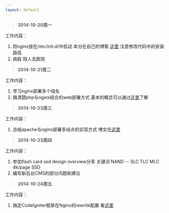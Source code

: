 ```yaml
---
layout: default
---
```


> **2014-10-20周一**

工作内容： 

1. 将nginx放在/etc/init.d/中启动 本分在自己的博客 [这里](http://1.phperzj.sinaapp.com/archives/947)   注意修改代码中的安装路径
2. 病假 陪人去医院
	

> **2014-10-21周二**

工作内容： 

1. 学习nginx部署多个域名
2. 搞清楚php与nginx结合的web部署方式 基本的概念可以通过[这里](http://www.thinkphp.cn/topic/13082.html)了解



> **2014-10-23周三**

工作内容： 

1. 总结apache与nginx部署多站点的实现方式 博文在[这里](http://1.phperzj.sinaapp.com/archives/950)


> **2014-10-23周四**

工作内容： 

1. 参加flash card ssd design overview分享 关键词 NAND -- SLC TLC MLC 4k/page  SSD
2. 编写新后台CMS的部分问题和建议

> **2014-10-24周五**

工作内容： 

1. 搞定CodeIgniter框架在Nginx的rewrite配置 看[这里](http://wiki.nginx.org/Codeigniter)
	